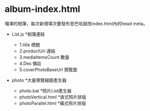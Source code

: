 # album-index.html
 嘎澤的相簿，每次新增場次要發布至巴哈就改index.html內的head meta。
 
 - List.js
   *相簿連結
    - 1.title 標題
    - 2.productUrl 連結
    - 3.mediaItemsCount 數量
    - 4.Des 備註
    - 5.coverPhotoBaseUrl 預覽圖
   
 - photo
   *大量預覽縮圖產生器
   - photo.bat
     *照片List產生器
   - photoVertical.html
     *直式照片排版
   - photoParallel.html
     *橫式照片排版
